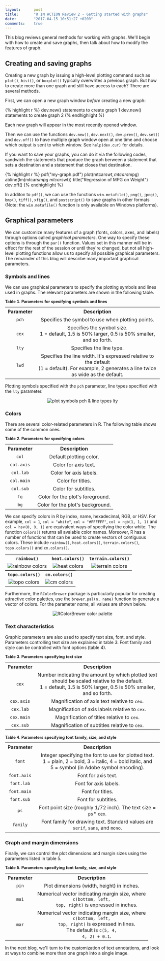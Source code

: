 ```yaml
---
layout:      post
title:       "R IN ACTION Review 2 - Getting started with graphs"
date:        "2017-04-15 10:51:27 +0200"
comments:    true
---
```


This blog reviews general methods for working with graphs. We'll begin with how
to create and save graphs, then talk about how to modify the features of graph.

## Creating and saving graphs

Creating a new graph by issuing a high-level plotting command such as `plot()`,
`hist()`, or `boxplot()` typically overwrites a previous graph. But how to
create more than one graph and still have access to each? There are several
methods.

First, we can open a new graph window _before_ creating a new graph:

{% highlight r %}
dev.new()
  statements to create graph 1
dev.new()
  statements to create graph 2
{% endhighlight %}

Each new graph will appear in the most recently opened window.

Then we can use the functions `dev.new()`, `dev.next()`, `dev.prev()`,
`dev.set()` and `dev.off()` to have multiple graph window open at one time and
choose which output is sent to which window. See `help(dev.cur)` for details.

If you want to save your graphs, you can do it via the following codes, sandwich
the statements that produce the graph berween a statement that sets a
destination and a statement that closes that destination.

{% highlight r %}
pdf("my-graph.pdf")
  plot(mtcars$wt, mtcars$mpg)
  abline(lm(mtcars$mpg ~ mtcars$wt))
  title("Regression of MPG on Weight")
dev.off()
{% endhighlight %}

In additon to `pdf()`, we can use the functions `win.metafile()`, `png()`,
`jpeg()`, `bmp()`, `tiff()`, `xfig()`, and `postscript()` to save graphs in
other formats (Note: the `win.metafile()` function is only available on Windows
platforms).

## Graphical parameters

We can customize many features of a graph (fonts, colors, axes, and labels)
through options called _graphical parameters_. One way to specify these options
is through the `par()` function. Values set in this manner will be in effect for
the rest of the session or until they're changed, but not all high-level
plotting functions allow us to specify all possible graphical parameters. The
remainder of this blog will describe many important graphical parameters.

### Symbols and lines

We can use graphical parameters to specify the plotting symbols and lines used
in graphs. The relevant parameters are shown in the following table.

<table style="margin:auto; text-align:center">
  <caption style = "text-align: left; font-size: 80%">
      <b>Table 1. Parameters for specifying symbols and lines</b>
  </caption>
  <tr>
    <th>
      <b>Parameter</b>
    </th>
    <th>
      <b>Description</b>
    </th>
  </tr>
  <tr>
    <td>
      <code>pch</code>
    </td>
    <td>Specifies the symbol to use when plotting points.</td>
  </tr>
  <tr>
    <td>
      <code>cex</code>
    </td>
    <td>Specifies the symbol size. <br> 1 = default, 1.5 is 50% larger, 0.5 is
    50% smaller, and so forth.</td>
  </tr>
  <tr>
    <td>
      <code>lty</code>
    </td>
    <td>Specifies the line type.</td>
  </tr>
  <tr>
    <td>
      <code>lwd</code>
    </td>
    <td>Specifies the line width. It's expressed relative to the default <br>
    (1 = default). For example, 2 generates a line twice as wide as the default.
    </td>
  </tr>
</table>

Plotting symbols specified with the `pch` parameter, line types specified with
the `lty` parameter.

<p align="center">
  <img alt="plot symbols pch & line types lty"
  src="{{ site.baseurl }}/images/20170415-pch-lty.png"/>
</p>

### Colors

There are several color-related parameters in R. The following table shows some
of the common ones.

<table style="margin:auto; text-align:center">
  <caption style = "text-align: left; font-size: 80%">
      <b>Table 2. Parameters for specifying colors</b>
  </caption>
  <tr>
    <th>
      <b>Parameter</b>
    </th>
    <th>
      <b>Description</b>
    </th>
  </tr>
  <tr>
    <td>
      <code>col</code>
    </td>
    <td>Default plotting color.</td>
  </tr>
  <tr>
    <td>
      <code>col.axis</code>
    </td>
    <td>Color for axis text.</td>
  </tr>
  <tr>
    <td>
      <code>col.lab</code>
    </td>
    <td>Color for axis labels.</td>
  </tr>
  <tr>
    <td>
      <code>col.main</code>
    </td>
    <td>Color for titles.</td>
  </tr>
  <tr>
    <td>
      <code>col.sub</code>
    </td>
    <td>Color for subtitles.</td>
  </tr>
  <tr>
    <td>
      <code>fg</code>
    </td>
    <td>Color for the plot's foreground.</td>
  </tr>
  <tr>
    <td>
      <code>bg</code>
    </td>
    <td>Color for the plot's background.</td>
  </tr>
</table>

We can specify colors in R by index, name, hexadecimal, RGB, or HSV. For
example, `col = 1`, `col = "white"`, `col = "#FFFFFF"`, `col = rgb(1, 1, 1)` and
`col = hsv(0, 0, 1)` are equivalent ways of specifying the color white. The
function `colors()` returns all avaiable color names. Moreover, R has a number
of functions that can be used to create vectors of contiguous colors. These
include `rainbow()`, `heat.colors()`, `terrain.colors()`, `topo.colors()` and
`cm.colors()`.

<table style="margin:auto; text-align:center">
  <tr>
    <th>
      <code>rainbow()</code>
    </th>
    <th>
      <code>heat.colors()</code>
    </th>
    <th>
      <code>terrain.colors()</code>
    </th>
  </tr>
  <tr>
    <td>
      <img alt="rainbow colors" 
      src="{{ site.baseurl }}/images/20170415-rainbow.png"/>
    </td>
    <td>
      <img alt="heat colors" 
      src="{{ site.baseurl }}/images/20170415-heat.png"/>
    </td>
    <td>
      <img alt="terrain colors" 
      src="{{ site.baseurl }}/images/20170415-terrain.png"/>
    </td>
  </tr>
</table>

<table style="margin:auto; text-align:center">
  <tr>
    <th>
      <code>topo.colors()</code>
    </th>
    <th>
      <code>cm.colors()</code>
    </th>
  </tr>
  <tr>
    <td>
      <img alt="topo colors" 
      src="{{ site.baseurl }}/images/20170415-topo.png"/>
    </td>
    <td>
      <img alt="cm colors" 
      src="{{ site.baseurl }}/images/20170415-cm.png"/>
    </td>
  </tr>
</table>

Furthermore, the `RColorBrewer` package is particularly popular for creating
attractive color palettes, use the `brewer.pal(n, name)` function to generate a
vector of colors. For the parameter _name_, all values are shown below.

<p align="center">
  <img alt="RColorBrewer color palette"
  src="{{ site.baseurl }}/images/20170415-rcolorbrewer.png"/>
</p>

### Text characteristics

Graphic parameters are also used to specify text size, font, and style.
Parameters controlling text size are explained in table 3. Font family and style
can be controlled with font options (table 4).

<table style="margin:auto; text-align:center">
  <caption style = "text-align: left; font-size: 80%">
      <b>Table 3. Parameters specifying text size</b>
  </caption>
  <tr>
    <th>
      <b>Parameter</b>
    </th>
    <th>
      <b>Description</b>
    </th>
  </tr>
  <tr>
    <td>
      <code>cex</code>
    </td>
    <td>Number indicating the amount by which plotted text should be scaled
    relative to the default. <br> 1 = default, 1.5 is 50% larger, 0.5 is 50%
    smaller, and so forth.</td>
  </tr>
  <tr>
    <td>
      <code>cex.axis</code>
    </td>
    <td>Magnification of axis text relative to <code>cex</code>.</td>
  </tr>
  <tr>
    <td>
      <code>cex.lab</code>
    </td>
    <td>Magnification of axis labels relative to <code>cex</code>.</td>
  </tr>
  <tr>
    <td>
      <code>cex.main</code>
    </td>
    <td>Magnification of titles relative to <code>cex</code>.</td>
  </tr>
  <tr>
    <td>
      <code>cex.sub</code>
    </td>
    <td>Magnification of subtitles relative to <code>cex</code>.</td>
  </tr>
</table>

<br>

<table style="margin:auto; text-align:center">
  <caption style = "text-align: left; font-size: 80%">
      <b>Table 4. Parameters specifying font family, size, and style</b>
  </caption>
  <tr>
    <th>
      <b>Parameter</b>
    </th>
    <th>
      <b>Description</b>
    </th>
  </tr>
  <tr>
    <td>
      <code>font</code>
    </td>
    <td>Integer specifying the font to use for plotted text. <br> 1 = plain,
    2 = bold, 3 = italic, 4 = bold italic, and <br> 5 = symbol (in Adobe symbol
    encoding).</td>
  </tr>
  <tr>
    <td>
      <code>font.axis</code>
    </td>
    <td>Font for axis text.</td>
  </tr>
  <tr>
    <td>
      <code>font.lab</code>
    </td>
    <td>Font for axis labels.</td>
  </tr>
  <tr>
    <td>
      <code>font.main</code>
    </td>
    <td>Font for titles.</td>
  </tr>
  <tr>
    <td>
      <code>font.sub</code>
    </td>
    <td>Font for subtitles.</td>
  </tr>
  <tr>
    <td>
      <code>ps</code>
    </td>
    <td>Font point size (roughly 1/72 inch). The text size = <code>ps</code>*
    <code>cex</code>.</td>
  </tr>
  <tr>
    <td>
      <code>family</code>
    </td>
    <td>Font family for drawing text. Standard values are <br> <code>serif</code>,
    <code>sans</code>, and <code>mono</code>.</td>
  </tr>
</table>

### Graph and margin dimensions

Finally, we can control the plot dimensions and margin sizes using the
parameters listed in table 5.

<table style="margin:auto; text-align:center">
  <caption style = "text-align: left; font-size: 80%">
      <b>Table 5. Parameters specifying font family, size, and style</b>
  </caption>
  <tr>
    <th>
      <b>Parameter</b>
    </th>
    <th>
      <b>Description</b>
    </th>
  </tr>
  <tr>
    <td>
      <code>pin</code>
    </td>
    <td>Plot dimensions (width, height) in inches.</td>
  </tr>
  <tr>
    <td>
      <code>mai</code>
    </td>
    <td>Numerical vector indicating margin size, where <br> <code>c(bottom, left,
    top, right)</code> is expressed in inches.</td>
  </tr>
  <tr>
    <td>
      <code>mar</code>
    </td>
    <td>Numerical vector indicating margin size, where <br> <code>c(bottom, left,
    top, right)</code> is expressed in lines. <br>The default is <code>c(5, 4,
    4, 2) + 0.1</code>.</td>
  </tr>
</table>

In the next blog, we'll turn to the customization of text annotations, and look
at ways to combine more than one graph into a single image.
